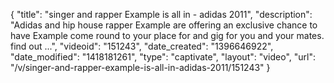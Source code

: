 {
    "title": "singer and rapper Example  is all in - adidas 2011",
    "description": "Adidas and hip house rapper Example are offering an exclusive chance to have Example come round to your place for and gig for you and your mates. find out ...",
    "videoid": "151243",
    "date_created": "1396646922",
    "date_modified": "1418181261",
    "type": "captivate",
    "layout": "video",
    "url": "\/v\/singer-and-rapper-example-is-all-in-adidas-2011\/151243"
}